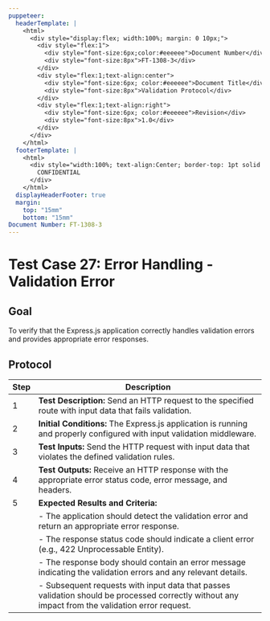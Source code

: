 ```yaml
---
puppeteer:
  headerTemplate: |
    <html>
      <div style="display:flex; width:100%; margin: 0 10px;">
        <div style="flex:1">
          <div style="font-size:6px;color:#eeeeee">Document Number</div>
          <div style="font-size:8px">FT-1308-3</div>
        </div>
        <div style="flex:1;text-align:center">
          <div style="font-size:6px; color:#eeeeee">Document Title</div>
          <div style="font-size:8px">Validation Protocol</div>
        </div>
        <div style="flex:1;text-align:right">
          <div style="font-size:6px; color:#eeeeee">Revision</div>
          <div style="font-size:8px">1.0</div>
        </div>
      </div>
    </html>
  footerTemplate: |
    <html>
      <div style="width:100%; text-align:Center; border-top: 1pt solid #eeeeee; margin: 0 20px -10px 0; font-size: 8pt; color: #000000">
        CONFIDENTIAL
      </div>
    </html>
  displayHeaderFooter: true
  margin:
    top: "15mm"
    bottom: "15mm"
Document Number: FT-1308-3
---
```


# Test Case 27: Error Handling - Validation Error

## Goal

To verify that the Express.js application correctly handles validation errors and provides appropriate error responses.

## Protocol

| Step | Description                                                  |
|------|--------------------------------------------------------------|
| 1    | **Test Description:** Send an HTTP request to the specified route with input data that fails validation. |
| 2    | **Initial Conditions:** The Express.js application is running and properly configured with input validation middleware. |
| 3    | **Test Inputs:** Send the HTTP request with input data that violates the defined validation rules. |
| 4    | **Test Outputs:** Receive an HTTP response with the appropriate error status code, error message, and headers. |
| 5    | **Expected Results and Criteria:**                                 |
|      | - The application should detect the validation error and return an appropriate error response. |
|      | - The response status code should indicate a client error (e.g., 422 Unprocessable Entity). |
|      | - The response body should contain an error message indicating the validation errors and any relevant details. |
|      | - Subsequent requests with input data that passes validation should be processed correctly without any impact from the validation error request. |
